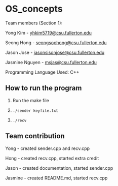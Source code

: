 # OS_concepts

Team members (Section 1):

Yong Kim - yhkim5719@csu.fullerton.edu

Seong Hong - seongsoohong@csu.fullerton.edu

Jason Jose - jasonsisonjose@csu.fullerton.edu

Jasmine Nguyen - msjas@csu.fullerton.edu


Programming Language Used:
C++

## How to run the program
1. Run the make file

2. `./sender keyfile.txt`

3. `./recv`

## Team contribution

Yong - created sender.cpp and recv.cpp

Hong - created recv.cpp, started extra credit

Jason - created documentation, started sender.cpp

Jasmine - created README.md, started recv.cpp
